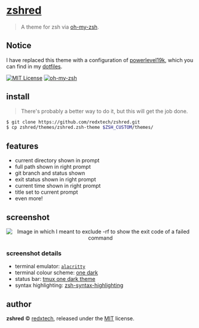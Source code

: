 # [zshred][repo-link]
> A theme for zsh via [oh-my-zsh][omz-link].

## Notice
I have replaced this theme with a configuration of [powerlevel19k][p10k-link], which you can find
in my [dotfiles][dotfiles-link].

[![MIT License](https://img.shields.io/github/license/redxtech/zshred)](/LICENSE)
[![oh-my-zsh](https://img.shields.io/github/stars/robbyrussell/oh-my-zsh?label=oh-my-zsh)][omz-link]

## install
> There's probably a better way to do it, but this will get the job done.

```zsh
$ git clone https://github.com/redxtech/zshred.git
$ cp zshred/themes/zshred.zsh-theme $ZSH_CUSTOM/themes/
```

## features

* current directory shown in prompt
* full path shown in right prompt
* git branch and status shown
* exit status shown in right prompt
* current time shown in right prompt
* title set to current prompt
* even more!

## screenshot

<p align="center">
<img src="https://i.imgur.com/6dogeQJ.png" alt="Image in which I meant to exclude -rf to show the exit code of a failed command">
</p>

### screenshot details
* terminal emulator: [`alacritty`][alacritty]
* terminal colour scheme: [one dark][a-one-dark]
* status bar: [tmux one dark theme][tmux-one-dark]
* syntax highlighting: [zsh-syntax-highlighting][syntax]

## author

**zshred** © [redxtech][author], released under the [MIT][mit] license.

[mit]:              https://opensource.org/licenses/MIT
[author]:           https://github.com/redxtech
[omz-link]:         https://github.com/robbyrussell/oh-my-zsh
[repo-link]:        https://github.com/redxtech/zshred
[alacritty]:        https://github.com/jwilm/alacritty
[a-one-dark]:       https://github.com/jwilm/alacritty/wiki/Color-schemes#one-dark
[tmux-one-dark]:    https://github.com/odedlaz/tmux-onedark-theme
[syntax]:           https://github.com/zsh-users/zsh-syntax-highlighting
[p10k-link]:        https://github.com/romkatv/powerlevel10k
[dotfiles-link]:    https://github.com/redxtech/dotfiles/blob/master/.config/zsh/p10k.zsh


